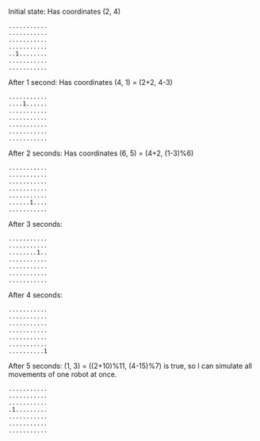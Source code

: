 Initial state: Has coordinates (2, 4)
```
...........
...........
...........
...........
..1........
...........
...........
```

After 1 second: Has coordinates (4, 1) = (2+2, 4-3)
```
...........
....1......
...........
...........
...........
...........
...........
```

After 2 seconds: Has coordinates (6, 5) = (4+2, (1-3)%6)
```
...........
...........
...........
...........
...........
......1....
...........
```

After 3 seconds:
```
...........
...........
........1..
...........
...........
...........
...........
```

After 4 seconds:
```
...........
...........
...........
...........
...........
...........
..........1
```

After 5 seconds: (1, 3) = ((2+10)%11, (4-15)%7) is true, so I can simulate all movements of one robot at once.
```
...........
...........
...........
.1.........
...........
...........
...........
```